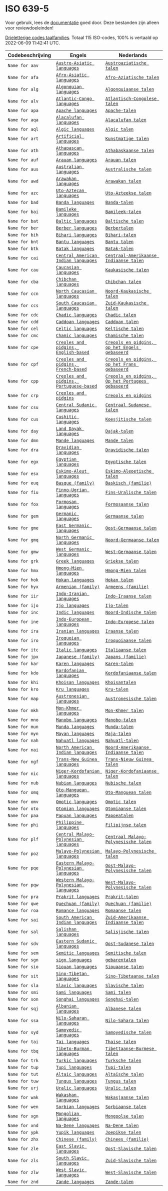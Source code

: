 # ISO 639-5

Voor gebruik, lees de [documentatie](https://github.com/opentaal/opentaal-isocodes) goed door. Deze bestanden zijn alleen voor reviewdoeleinden!

[Drieletterige codes taalfamilies](https://en.wikipedia.org/wiki/ISO_639-5). Totaal 115 ISO-codes, 100% is vertaald op 2022-06-09 11:42:41 UTC.

Codebeschrijving | Engels | Nederlands
---|---|---
`Name for aav` | [`Austro-Asiatic languages`](https://en.wikipedia.org/wiki/Austro-Asiatic_languages) | [`Austroaziatische talen`](https://nl.wikipedia.org/wiki/Austroaziatische_talen)
`Name for afa` | [`Afro-Asiatic languages`](https://en.wikipedia.org/wiki/Afro-Asiatic_languages) | [`Afro-Aziatische talen`](https://nl.wikipedia.org/wiki/Afro-Aziatische_talen)
`Name for alg` | [`Algonquian languages`](https://en.wikipedia.org/wiki/Algonquian_languages) | [`Algonquiaanse talen`](https://nl.wikipedia.org/wiki/Algonquiaanse_talen)
`Name for alv` | [`Atlantic-Congo languages`](https://en.wikipedia.org/wiki/Atlantic-Congo_languages) | [`Atlantisch-Congolese talen`](https://nl.wikipedia.org/wiki/Atlantisch-Congolese_talen)
`Name for apa` | [`Apache languages`](https://en.wikipedia.org/wiki/Apache_languages) | [`Apache-talen`](https://nl.wikipedia.org/wiki/Apache-talen)
`Name for aqa` | [`Alacalufan languages`](https://en.wikipedia.org/wiki/Alacalufan_languages) | [`Alacalufan talen`](https://nl.wikipedia.org/wiki/Alacalufan_talen)
`Name for aql` | [`Algic languages`](https://en.wikipedia.org/wiki/Algic_languages) | [`Algic talen`](https://nl.wikipedia.org/wiki/Algic_talen)
`Name for art` | [`Artificial languages`](https://en.wikipedia.org/wiki/Artificial_languages) | [`Kunstmatige talen`](https://nl.wikipedia.org/wiki/Kunstmatige_talen)
`Name for ath` | [`Athapascan languages`](https://en.wikipedia.org/wiki/Athapascan_languages) | [`Athabaskaanse talen`](https://nl.wikipedia.org/wiki/Athabaskaanse_talen)
`Name for auf` | [`Arauan languages`](https://en.wikipedia.org/wiki/Arauan_languages) | [`Arauan talen`](https://nl.wikipedia.org/wiki/Arauan_talen)
`Name for aus` | [`Australian languages`](https://en.wikipedia.org/wiki/Australian_languages) | [`Australische talen`](https://nl.wikipedia.org/wiki/Australische_talen)
`Name for awd` | [`Arawakan languages`](https://en.wikipedia.org/wiki/Arawakan_languages) | [`Arawakan talen`](https://nl.wikipedia.org/wiki/Arawakan_talen)
`Name for azc` | [`Uto-Aztecan languages`](https://en.wikipedia.org/wiki/Uto-Aztecan_languages) | [`Uto-Azteekse talen`](https://nl.wikipedia.org/wiki/Uto-Azteekse_talen)
`Name for bad` | [`Banda languages`](https://en.wikipedia.org/wiki/Banda_languages) | [`Banda-talen`](https://nl.wikipedia.org/wiki/Banda-talen)
`Name for bai` | [`Bamileke languages`](https://en.wikipedia.org/wiki/Bamileke_languages) | [`Bamileek-talen`](https://nl.wikipedia.org/wiki/Bamileek-talen)
`Name for bat` | [`Baltic languages`](https://en.wikipedia.org/wiki/Baltic_languages) | [`Baltische talen`](https://nl.wikipedia.org/wiki/Baltische_talen)
`Name for ber` | [`Berber languages`](https://en.wikipedia.org/wiki/Berber_languages) | [`Berbertalen`](https://nl.wikipedia.org/wiki/Berbertalen)
`Name for bih` | [`Bihari languages`](https://en.wikipedia.org/wiki/Bihari_languages) | [`Bihari-talen`](https://nl.wikipedia.org/wiki/Bihari-talen)
`Name for bnt` | [`Bantu languages`](https://en.wikipedia.org/wiki/Bantu_languages) | [`Bantu talen`](https://nl.wikipedia.org/wiki/Bantu_talen)
`Name for btk` | [`Batak languages`](https://en.wikipedia.org/wiki/Batak_languages) | [`Batak-talen`](https://nl.wikipedia.org/wiki/Batak-talen)
`Name for cai` | [`Central American Indian languages`](https://en.wikipedia.org/wiki/Central_American_Indian_languages) | [`Centraal-Amerikaanse Indiaanse talen`](https://nl.wikipedia.org/wiki/Centraal-Amerikaanse_Indiaanse_talen)
`Name for cau` | [`Caucasian languages`](https://en.wikipedia.org/wiki/Caucasian_languages) | [`Kaukasische talen`](https://nl.wikipedia.org/wiki/Kaukasische_talen)
`Name for cba` | [`Chibchan languages`](https://en.wikipedia.org/wiki/Chibchan_languages) | [`Chibchan talen`](https://nl.wikipedia.org/wiki/Chibchan_talen)
`Name for ccn` | [`North Caucasian languages`](https://en.wikipedia.org/wiki/North_Caucasian_languages) | [`Noord-Kaukasische talen`](https://nl.wikipedia.org/wiki/Noord-Kaukasische_talen)
`Name for ccs` | [`South Caucasian languages`](https://en.wikipedia.org/wiki/South_Caucasian_languages) | [`Zuid-Kaukasische talen`](https://nl.wikipedia.org/wiki/Zuid-Kaukasische_talen)
`Name for cdc` | [`Chadic languages`](https://en.wikipedia.org/wiki/Chadic_languages) | [`Chadic talen`](https://nl.wikipedia.org/wiki/Chadic_talen)
`Name for cdd` | [`Caddoan languages`](https://en.wikipedia.org/wiki/Caddoan_languages) | [`Caddoan talen`](https://nl.wikipedia.org/wiki/Caddoan_talen)
`Name for cel` | [`Celtic languages`](https://en.wikipedia.org/wiki/Celtic_languages) | [`Keltische talen`](https://nl.wikipedia.org/wiki/Keltische_talen)
`Name for cmc` | [`Chamic languages`](https://en.wikipedia.org/wiki/Chamic_languages) | [`Chamische talen`](https://nl.wikipedia.org/wiki/Chamische_talen)
`Name for cpe` | [`Creoles and pidgins, English‑based`](https://en.wikipedia.org/wiki/Creoles_and_pidgins,_English‑based) | [`Creools en pidgins, op het Engels gebaseerd`](https://nl.wikipedia.org/wiki/Creools_en_pidgins,_op_het_Engels_gebaseerd)
`Name for cpf` | [`Creoles and pidgins, French‑based`](https://en.wikipedia.org/wiki/Creoles_and_pidgins,_French‑based) | [`Creools en pidgins, op het Frans gebaseerd`](https://nl.wikipedia.org/wiki/Creools_en_pidgins,_op_het_Frans_gebaseerd)
`Name for cpp` | [`Creoles and pidgins, Portuguese-based`](https://en.wikipedia.org/wiki/Creoles_and_pidgins,_Portuguese-based) | [`Creools en pidgins, Op het Portugees gebaseerd`](https://nl.wikipedia.org/wiki/Creools_en_pidgins,_Op_het_Portugees_gebaseerd)
`Name for crp` | [`Creoles and pidgins`](https://en.wikipedia.org/wiki/Creoles_and_pidgins) | [`Creools en pidgins`](https://nl.wikipedia.org/wiki/Creools_en_pidgins)
`Name for csu` | [`Central Sudanic languages`](https://en.wikipedia.org/wiki/Central_Sudanic_languages) | [`Centraal Sudanese talen`](https://nl.wikipedia.org/wiki/Centraal_Sudanese_talen)
`Name for cus` | [`Cushitic languages`](https://en.wikipedia.org/wiki/Cushitic_languages) | [`Koesjitische talen`](https://nl.wikipedia.org/wiki/Koesjitische_talen)
`Name for day` | [`Land Dayak languages`](https://en.wikipedia.org/wiki/Land_Dayak_languages) | [`Dajak-talen`](https://nl.wikipedia.org/wiki/Dajak-talen)
`Name for dmn` | [`Mande languages`](https://en.wikipedia.org/wiki/Mande_languages) | [`Mande talen`](https://nl.wikipedia.org/wiki/Mande_talen)
`Name for dra` | [`Dravidian languages`](https://en.wikipedia.org/wiki/Dravidian_languages) | [`Dravidische talen`](https://nl.wikipedia.org/wiki/Dravidische_talen)
`Name for egx` | [`Egyptian languages`](https://en.wikipedia.org/wiki/Egyptian_languages) | [`Egyptische talen`](https://nl.wikipedia.org/wiki/Egyptische_talen)
`Name for esx` | [`Eskimo-Aleut languages`](https://en.wikipedia.org/wiki/Eskimo-Aleut_languages) | [`Eskimo-Aleoetische talen`](https://nl.wikipedia.org/wiki/Eskimo-Aleoetische_talen)
`Name for euq` | [`Basque (family)`](https://en.wikipedia.org/wiki/Basque_(family)) | [`Baskisch (familie)`](https://nl.wikipedia.org/wiki/Baskisch_(familie))
`Name for fiu` | [`Finno-Ugrian languages`](https://en.wikipedia.org/wiki/Finno-Ugrian_languages) | [`Fins-Uralische talen`](https://nl.wikipedia.org/wiki/Fins-Uralische_talen)
`Name for fox` | [`Formosan languages`](https://en.wikipedia.org/wiki/Formosan_languages) | [`Formosaanse talen`](https://nl.wikipedia.org/wiki/Formosaanse_talen)
`Name for gem` | [`Germanic languages`](https://en.wikipedia.org/wiki/Germanic_languages) | [`Germaanse talen`](https://nl.wikipedia.org/wiki/Germaanse_talen)
`Name for gme` | [`East Germanic languages`](https://en.wikipedia.org/wiki/East_Germanic_languages) | [`Oost-Germaanse talen`](https://nl.wikipedia.org/wiki/Oost-Germaanse_talen)
`Name for gmq` | [`North Germanic languages`](https://en.wikipedia.org/wiki/North_Germanic_languages) | [`Noord-Germaanse talen`](https://nl.wikipedia.org/wiki/Noord-Germaanse_talen)
`Name for gmw` | [`West Germanic languages`](https://en.wikipedia.org/wiki/West_Germanic_languages) | [`West-Germaanse talen`](https://nl.wikipedia.org/wiki/West-Germaanse_talen)
`Name for grk` | [`Greek languages`](https://en.wikipedia.org/wiki/Greek_languages) | [`Griekse talen`](https://nl.wikipedia.org/wiki/Griekse_talen)
`Name for hmx` | [`Hmong-Mien languages`](https://en.wikipedia.org/wiki/Hmong-Mien_languages) | [`Hmong-Mien talen`](https://nl.wikipedia.org/wiki/Hmong-Mien_talen)
`Name for hok` | [`Hokan languages`](https://en.wikipedia.org/wiki/Hokan_languages) | [`Hokan talen`](https://nl.wikipedia.org/wiki/Hokan_talen)
`Name for hyx` | [`Armenian (family)`](https://en.wikipedia.org/wiki/Armenian_(family)) | [`Armeens (familie)`](https://nl.wikipedia.org/wiki/Armeens_(familie))
`Name for iir` | [`Indo-Iranian languages`](https://en.wikipedia.org/wiki/Indo-Iranian_languages) | [`Indo-Iraanse talen`](https://nl.wikipedia.org/wiki/Indo-Iraanse_talen)
`Name for ijo` | [`Ijo languages`](https://en.wikipedia.org/wiki/Ijo_languages) | [`Ijo-talen`](https://nl.wikipedia.org/wiki/Ijo-talen)
`Name for inc` | [`Indic languages`](https://en.wikipedia.org/wiki/Indic_languages) | [`Noord-Indische talen`](https://nl.wikipedia.org/wiki/Noord-Indische_talen)
`Name for ine` | [`Indo-European languages`](https://en.wikipedia.org/wiki/Indo-European_languages) | [`Indo-Europese talen`](https://nl.wikipedia.org/wiki/Indo-Europese_talen)
`Name for ira` | [`Iranian languages`](https://en.wikipedia.org/wiki/Iranian_languages) | [`Iraanse talen`](https://nl.wikipedia.org/wiki/Iraanse_talen)
`Name for iro` | [`Iroquoian languages`](https://en.wikipedia.org/wiki/Iroquoian_languages) | [`Iroquoiaanse talen`](https://nl.wikipedia.org/wiki/Iroquoiaanse_talen)
`Name for itc` | [`Italic languages`](https://en.wikipedia.org/wiki/Italic_languages) | [`Italiaanse talen`](https://nl.wikipedia.org/wiki/Italiaanse_talen)
`Name for jpx` | [`Japanese (family)`](https://en.wikipedia.org/wiki/Japanese_(family)) | [`Japans (familie)`](https://nl.wikipedia.org/wiki/Japans_(familie))
`Name for kar` | [`Karen languages`](https://en.wikipedia.org/wiki/Karen_languages) | [`Karen-talen`](https://nl.wikipedia.org/wiki/Karen-talen)
`Name for kdo` | [`Kordofanian languages`](https://en.wikipedia.org/wiki/Kordofanian_languages) | [`Kordofaniaanse talen`](https://nl.wikipedia.org/wiki/Kordofaniaanse_talen)
`Name for khi` | [`Khoisan languages`](https://en.wikipedia.org/wiki/Khoisan_languages) | [`Khoisantalen`](https://nl.wikipedia.org/wiki/Khoisantalen)
`Name for kro` | [`Kru languages`](https://en.wikipedia.org/wiki/Kru_languages) | [`Kru-talen`](https://nl.wikipedia.org/wiki/Kru-talen)
`Name for map` | [`Austronesian languages`](https://en.wikipedia.org/wiki/Austronesian_languages) | [`Austronesische talen`](https://nl.wikipedia.org/wiki/Austronesische_talen)
`Name for mkh` | [`Mon-Khmer languages`](https://en.wikipedia.org/wiki/Mon-Khmer_languages) | [`Mon-Khmer talen`](https://nl.wikipedia.org/wiki/Mon-Khmer_talen)
`Name for mno` | [`Manobo languages`](https://en.wikipedia.org/wiki/Manobo_languages) | [`Manobo-talen`](https://nl.wikipedia.org/wiki/Manobo-talen)
`Name for mun` | [`Munda languages`](https://en.wikipedia.org/wiki/Munda_languages) | [`Munda-talen`](https://nl.wikipedia.org/wiki/Munda-talen)
`Name for myn` | [`Mayan languages`](https://en.wikipedia.org/wiki/Mayan_languages) | [`Maja-talen`](https://nl.wikipedia.org/wiki/Maja-talen)
`Name for nah` | [`Nahuatl languages`](https://en.wikipedia.org/wiki/Nahuatl_languages) | [`Nahuatl-talen`](https://nl.wikipedia.org/wiki/Nahuatl-talen)
`Name for nai` | [`North American Indian languages`](https://en.wikipedia.org/wiki/North_American_Indian_languages) | [`Noord-Amerikaanse Indiaanse talen`](https://nl.wikipedia.org/wiki/Noord-Amerikaanse_Indiaanse_talen)
`Name for ngf` | [`Trans-New Guinea languages`](https://en.wikipedia.org/wiki/Trans-New_Guinea_languages) | [`Trans-Nieuw Guinea talen`](https://nl.wikipedia.org/wiki/Trans-Nieuw_Guinea_talen)
`Name for nic` | [`Niger-Kordofanian languages`](https://en.wikipedia.org/wiki/Niger-Kordofanian_languages) | [`Niger-Kordofaniaanse talen`](https://nl.wikipedia.org/wiki/Niger-Kordofaniaanse_talen)
`Name for nub` | [`Nubian languages`](https://en.wikipedia.org/wiki/Nubian_languages) | [`Nubische talen`](https://nl.wikipedia.org/wiki/Nubische_talen)
`Name for omq` | [`Oto-Manguean languages`](https://en.wikipedia.org/wiki/Oto-Manguean_languages) | [`Oto-Manguean talen`](https://nl.wikipedia.org/wiki/Oto-Manguean_talen)
`Name for omv` | [`Omotic languages`](https://en.wikipedia.org/wiki/Omotic_languages) | [`Omotic talen`](https://nl.wikipedia.org/wiki/Omotic_talen)
`Name for oto` | [`Otomian languages`](https://en.wikipedia.org/wiki/Otomian_languages) | [`Otomiaanse talen`](https://nl.wikipedia.org/wiki/Otomiaanse_talen)
`Name for paa` | [`Papuan languages`](https://en.wikipedia.org/wiki/Papuan_languages) | [`Papoeatalen`](https://nl.wikipedia.org/wiki/Papoeatalen)
`Name for phi` | [`Philippine languages`](https://en.wikipedia.org/wiki/Philippine_languages) | [`Filipijnse talen`](https://nl.wikipedia.org/wiki/Filipijnse_talen)
`Name for plf` | [`Central Malayo-Polynesian languages`](https://en.wikipedia.org/wiki/Central_Malayo-Polynesian_languages) | [`Centraal Malayo-Polynesische talen`](https://nl.wikipedia.org/wiki/Centraal_Malayo-Polynesische_talen)
`Name for poz` | [`Malayo-Polynesian languages`](https://en.wikipedia.org/wiki/Malayo-Polynesian_languages) | [`Malayo-Polynesische talen`](https://nl.wikipedia.org/wiki/Malayo-Polynesische_talen)
`Name for pqe` | [`Eastern Malayo-Polynesian languages`](https://en.wikipedia.org/wiki/Eastern_Malayo-Polynesian_languages) | [`Oost-Malayo-Polynesische talen`](https://nl.wikipedia.org/wiki/Oost-Malayo-Polynesische_talen)
`Name for pqw` | [`Western Malayo-Polynesian languages`](https://en.wikipedia.org/wiki/Western_Malayo-Polynesian_languages) | [`West-Malayo-Polynesische talen`](https://nl.wikipedia.org/wiki/West-Malayo-Polynesische_talen)
`Name for pra` | [`Prakrit languages`](https://en.wikipedia.org/wiki/Prakrit_languages) | [`Prakrit-talen`](https://nl.wikipedia.org/wiki/Prakrit-talen)
`Name for qwe` | [`Quechuan (family)`](https://en.wikipedia.org/wiki/Quechuan_(family)) | [`Quechuan (familie)`](https://nl.wikipedia.org/wiki/Quechuan_(familie))
`Name for roa` | [`Romance languages`](https://en.wikipedia.org/wiki/Romance_languages) | [`Romaanse talen`](https://nl.wikipedia.org/wiki/Romaanse_talen)
`Name for sai` | [`South American Indian languages`](https://en.wikipedia.org/wiki/South_American_Indian_languages) | [`Zuid-Amerikaanse Indiaanse talen`](https://nl.wikipedia.org/wiki/Zuid-Amerikaanse_Indiaanse_talen)
`Name for sal` | [`Salishan languages`](https://en.wikipedia.org/wiki/Salishan_languages) | [`Salisjische talen`](https://nl.wikipedia.org/wiki/Salisjische_talen)
`Name for sdv` | [`Eastern Sudanic languages`](https://en.wikipedia.org/wiki/Eastern_Sudanic_languages) | [`Oost-Sudanese talen`](https://nl.wikipedia.org/wiki/Oost-Sudanese_talen)
`Name for sem` | [`Semitic languages`](https://en.wikipedia.org/wiki/Semitic_languages) | [`Semitische talen`](https://nl.wikipedia.org/wiki/Semitische_talen)
`Name for sgn` | [`sign languages`](https://en.wikipedia.org/wiki/sign_languages) | [`gebarentalen`](https://nl.wikipedia.org/wiki/gebarentalen)
`Name for sio` | [`Siouan languages`](https://en.wikipedia.org/wiki/Siouan_languages) | [`Siouaanse talen`](https://nl.wikipedia.org/wiki/Siouaanse_talen)
`Name for sit` | [`Sino-Tibetan languages`](https://en.wikipedia.org/wiki/Sino-Tibetan_languages) | [`Sino-Tibetaanse talen`](https://nl.wikipedia.org/wiki/Sino-Tibetaanse_talen)
`Name for sla` | [`Slavic languages`](https://en.wikipedia.org/wiki/Slavic_languages) | [`Slavische talen`](https://nl.wikipedia.org/wiki/Slavische_talen)
`Name for smi` | [`Sami languages`](https://en.wikipedia.org/wiki/Sami_languages) | [`Sami talen`](https://nl.wikipedia.org/wiki/Sami_talen)
`Name for son` | [`Songhai languages`](https://en.wikipedia.org/wiki/Songhai_languages) | [`Songhai-talen`](https://nl.wikipedia.org/wiki/Songhai-talen)
`Name for sqj` | [`Albanian languages`](https://en.wikipedia.org/wiki/Albanian_languages) | [`Albanese talen`](https://nl.wikipedia.org/wiki/Albanese_talen)
`Name for ssa` | [`Nilo-Saharan languages`](https://en.wikipedia.org/wiki/Nilo-Saharan_languages) | [`Nilo-Sahara talen`](https://nl.wikipedia.org/wiki/Nilo-Sahara_talen)
`Name for syd` | [`Samoyedic languages`](https://en.wikipedia.org/wiki/Samoyedic_languages) | [`Samoyedische talen`](https://nl.wikipedia.org/wiki/Samoyedische_talen)
`Name for tai` | [`Tai languages`](https://en.wikipedia.org/wiki/Tai_languages) | [`Thaise talen`](https://nl.wikipedia.org/wiki/Thaise_talen)
`Name for tbq` | [`Tibeto-Burman languages`](https://en.wikipedia.org/wiki/Tibeto-Burman_languages) | [`Tibettaanse-Burmese talen`](https://nl.wikipedia.org/wiki/Tibettaanse-Burmese_talen)
`Name for trk` | [`Turkic languages`](https://en.wikipedia.org/wiki/Turkic_languages) | [`Turksche talen`](https://nl.wikipedia.org/wiki/Turksche_talen)
`Name for tup` | [`Tupi languages`](https://en.wikipedia.org/wiki/Tupi_languages) | [`Tupi-talen`](https://nl.wikipedia.org/wiki/Tupi-talen)
`Name for tut` | [`Altaic languages`](https://en.wikipedia.org/wiki/Altaic_languages) | [`Altaïsche talen`](https://nl.wikipedia.org/wiki/Altaïsche_talen)
`Name for tuw` | [`Tungus languages`](https://en.wikipedia.org/wiki/Tungus_languages) | [`Tungus talen`](https://nl.wikipedia.org/wiki/Tungus_talen)
`Name for urj` | [`Uralic languages`](https://en.wikipedia.org/wiki/Uralic_languages) | [`Uralic talen`](https://nl.wikipedia.org/wiki/Uralic_talen)
`Name for wak` | [`Wakashan languages`](https://en.wikipedia.org/wiki/Wakashan_languages) | [`Wakasjaanse talen`](https://nl.wikipedia.org/wiki/Wakasjaanse_talen)
`Name for wen` | [`Sorbian languages`](https://en.wikipedia.org/wiki/Sorbian_languages) | [`Sorbiaanse talen`](https://nl.wikipedia.org/wiki/Sorbiaanse_talen)
`Name for xgn` | [`Mongolian languages`](https://en.wikipedia.org/wiki/Mongolian_languages) | [`Mongoolse talen`](https://nl.wikipedia.org/wiki/Mongoolse_talen)
`Name for xnd` | [`Na-Dene languages`](https://en.wikipedia.org/wiki/Na-Dene_languages) | [`Na-Dene talen`](https://nl.wikipedia.org/wiki/Na-Dene_talen)
`Name for ypk` | [`Yupik languages`](https://en.wikipedia.org/wiki/Yupik_languages) | [`Joepikse talen`](https://nl.wikipedia.org/wiki/Joepikse_talen)
`Name for zhx` | [`Chinese (family)`](https://en.wikipedia.org/wiki/Chinese_(family)) | [`Chinees (familie)`](https://nl.wikipedia.org/wiki/Chinees_(familie))
`Name for zle` | [`East Slavic languages`](https://en.wikipedia.org/wiki/East_Slavic_languages) | [`Oost-Slavische talen`](https://nl.wikipedia.org/wiki/Oost-Slavische_talen)
`Name for zls` | [`South Slavic languages`](https://en.wikipedia.org/wiki/South_Slavic_languages) | [`Zuid-Slavische talen`](https://nl.wikipedia.org/wiki/Zuid-Slavische_talen)
`Name for zlw` | [`West Slavic languages`](https://en.wikipedia.org/wiki/West_Slavic_languages) | [`West-Slavische talen`](https://nl.wikipedia.org/wiki/West-Slavische_talen)
`Name for znd` | [`Zande languages`](https://en.wikipedia.org/wiki/Zande_languages) | [`Zande-talen`](https://nl.wikipedia.org/wiki/Zande-talen)
